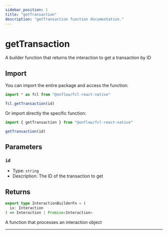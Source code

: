 ```yaml
---
sidebar_position: 1
title: "getTransaction"
description: "getTransaction function documentation."
---
```


<!-- THIS DOCUMENT IS AUTO-GENERATED FROM [onflow/fcl-react-native/src/fcl-react-native.ts](https://github.com/onflow/fcl-js/tree/master/packages/fcl-react-native/src/fcl-react-native.ts). DO NOT EDIT MANUALLY -->

# getTransaction

A builder function that returns the interaction to get a transaction by ID

## Import

You can import the entire package and access the function:

```typescript
import * as fcl from "@onflow/fcl-react-native"

fcl.getTransaction(id)
```

Or import directly the specific function:

```typescript
import { getTransaction } from "@onflow/fcl-react-native"

getTransaction(id)
```


## Parameters

### `id` 


- Type: `string`
- Description: The ID of the transaction to get


## Returns

```typescript
export type InteractionBuilderFn = (
  ix: Interaction
) => Interaction | Promise<Interaction>
```


A function that processes an interaction object

---